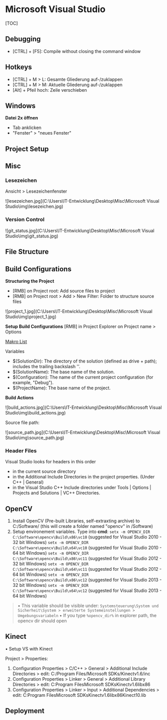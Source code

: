 
# Microsoft Visual Studio

[TOC]



## Debugging

- [CTRL] + [F5]: Compile without closing the command window


## Hotkeys

- [CTRL] + M > L: Gesamte Gliederung auf-/zuklappen
- [CTRL] + M > M: Aktuelle Gliederung auf-/zuklappen
- [Alt] + Pfeil hoch: Zeile verschieben

## Windows

**Datei 2x öffnen**
- Tab anklicken
- "Fenster" > "neues Fenster"


## Project Setup




## Misc

### Lesezeichen

Ansicht > Lesezeichenfenster

![lesezeichen.jpg](C:\Users\IT-Entwicklung\Desktop\Misc\Microsoft Visual Studio\img\lesezeichen.jpg)

### Version Control

![git_status.jpg](C:\Users\IT-Entwicklung\Desktop\Misc\Microsoft Visual Studio\img\git_status.jpg)


## File Structure

## Build Configurations

**Structuring the Project**

- [RMB] on Project root: Add source files to project
- [RMB] on Project root > Add > New Filter: Folder to structure source files

![project_1.jpg](C:\Users\IT-Entwicklung\Desktop\Misc\Microsoft Visual Studio\img\project_1.jpg)

**Setup Build Configurations**
[RMB] in Project Explorer on Project name > Options

[Makro List](https://msdn.microsoft.com/en-us/library/c02as0cs.aspx)

Variables
- $(SolutionDir): The directory of the solution (defined as drive + path); includes the trailing backslash '\'.
- $(SolutionName): The base name of the solution.
- $(Configuration): The name of the current project configuration (for example, "Debug").
- $(ProjectName): The base name of the project.

**Build Actions**


![build_actions.jpg](C:\Users\IT-Entwicklung\Desktop\Misc\Microsoft Visual Studio\img\build_actions.jpg)

Source file path:

![source_path.jpg](C:\Users\IT-Entwicklung\Desktop\Misc\Microsoft Visual Studio\img\source_path.jpg)


### Header Files

Visual Studio looks for headers in this order

- in the current source directory
- in the Additional Include Directories in the project properties. (Under C++ | General)
- in the Visual Studio C++ Include directories under Tools | Options | Projects and Solutions | VC++ Directories.


## OpenCV
1. Install OpenCV (Pre-built Libraries, self-extraxting archive) to C:/Software/ (this will create a folder named "opencv" in /Software)
2. Setup environement variables. Type into **cmd**:
``setx -m OPENCV_DIR C:\Software\opencv\Build\x86\vc10``     (suggested for Visual Studio 2010 - 32 bit Windows)
``setx -m OPENCV_DIR C:\Software\opencv\Build\x64\vc10``     (suggested for Visual Studio 2010 - 64 bit Windows)
``setx -m OPENCV_DIR C:\Software\opencv\Build\x86\vc11``     (suggested for Visual Studio 2012 - 32 bit Windows)
``setx -m OPENCV_DIR C:\Software\opencv\Build\x64\vc11``     (suggested for Visual Studio 2012 - 64 bit Windows)
``setx -m OPENCV_DIR C:\Software\opencv\Build\x86\vc12``     (suggested for Visual Studio 2013 - 32 bit Windows)
``setx -m OPENCV_DIR C:\Software\opencv\Build\x64\vc12``     (suggested for Visual Studio 2013 - 64 bit Windows)
> • This variable should be visible under: 
``Systemsteuerung\System und Sicherheit\System > erweiterte Systemeinstellungen > Umgebungsvariabeln``
• If you type ``%opencv_dir%`` in explorer path, the opencv dir should open



## Kinect

• Setup VS with Kinect

Project > Properties:

1. Configuration Properties > C/C++ > General > Additional Include Directories > edit: C:/Program Files/Microsoft SDKs/Kinectv1.6/inc
2. Configuration Properties > Linker > General > Additional Library Directories > edit: C:Program FilesMicrosoft SDKsKinectv1.6libx86
3. Configuration Properties > Linker > Input > Additional Dependencies > edit: C:Program FilesMicrosoft SDKsKinectv1.6libx86Kinect10.lib

## Deployment


